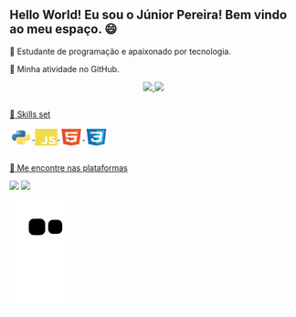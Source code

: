 ## Hello World! Eu sou o Júnior Pereira! Bem vindo ao meu espaço. 😄

💖 Estudante de programação e apaixonado por tecnologia.

🤖 Minha atividade no GitHub.

<div align="center">
  <a href="https://github.com/rprjunior">
  <img height="150em" src="https://github-readme-stats.vercel.app/api?username=rprjunior&show_icons=true&theme=default&include_all_commits=true&count_private=true"/>
  <img height="150em" src="https://github-readme-stats.vercel.app/api/top-langs/?username=rprjunior&layout=compact&langs_count=7&theme=default"/>
    
  
  ##
       
</div>
  🧠 Skills set 
<div style="display: inline_block"><br>
  <img align="center" alt="Rafa-Python" height="30" width="40" src="https://raw.githubusercontent.com/devicons/devicon/master/icons/python/python-original.svg">
  <img align="center" alt="Rafa-Js" height="30" width="40" src="https://raw.githubusercontent.com/devicons/devicon/master/icons/javascript/javascript-plain.svg">
  <img align="center" alt="Rafa-HTML" height="30" width="40" src="https://raw.githubusercontent.com/devicons/devicon/master/icons/html5/html5-original.svg">
  <img align="center" alt="Rafa-CSS" height="30" width="40" src="https://raw.githubusercontent.com/devicons/devicon/master/icons/css3/css3-original.svg">     
</div>
  
  ##

📧 Me encontre nas plataformas   
 <div>
  <a href = "https://junior.rprj22@gmail.com" target="_blank"><img src="https://img.shields.io/badge/-Gmail-%23333?style=for-the-badge&logo=gmail&logoColor=white" target="_white"></a>
  <a href= "https://www.linkedin.com/in/rprj/" target="_blank"><img src="https://img.shields.io/badge/-LinkedIn-%230077B5?style=for-the-badge&logo=linkedin&logoColor=white" target="_blank"></a> 
  
  ![Snake animation](https://github.com/rprjunior/rprjunior/blob/output/github-contribution-grid-snake.svg)                                                                                     
 
</div>
